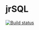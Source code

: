 # jrSQL
[![Build status](https://travis-ci.org/jr-packages/jrSql.svg?branch=master)](https://travis-ci.org/jr-packages/jrSql)
